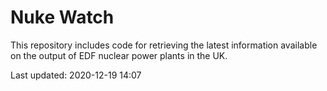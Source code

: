 # Nuke Watch

This repository includes code for retrieving the latest information available on the output of EDF nuclear power plants in the UK.

Last updated: 2020-12-19 14:07